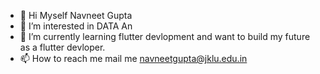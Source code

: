- 👋 Hi Myself Navneet Gupta 
- 👀 I’m interested in DATA An
- 🌱 I’m currently learning flutter devlopment and want to build my future as a flutter devloper.
- 📫 How to reach me mail me navneetgupta@jklu.edu.in

<!---
navneet1395/navneet1395 is a ✨ special ✨ repository because its `README.md` (this file) appears on your GitHub profile.
You can click the Preview link to take a look at your changes.
--->
